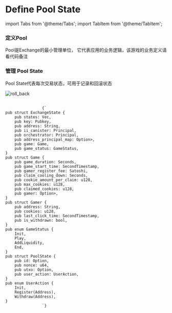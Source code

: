 # Define Pool State

import Tabs from '@theme/Tabs';
import TabItem from '@theme/TabItem';

<div style={{ display: 'flex', gap: '20px' }}>
  <div style={{ flex: '1 0 50%' }}>
    <h3>定义Pool</h3>
    <p>Pool是Exchange的最小管理单位， 它代表应用的业务逻辑，该游戏的业务定义请看代码备注</p>
    <h3>管理 Pool State</h3>
    <p>Pool State代表每次交易状态，可用于记录和回滚状态</p>
    <img src="/img/roll_back.png" alt="roll_back" style={{width: '850px', height: 'auto'}} />
  </div>

  <div style={{ flex: 1 }}>
      <TabItem value="source" label="Source" default>
        <Tabs>
          <TabItem value="state" label="state.rs" default>
          <pre style={{
              backgroundColor: '#f5f5f5',
              padding: '1rem',
              borderRadius: '4px',
              overflowX: 'auto',
              fontFamily: 'monospace',
              fontSize: '14px',
              lineHeight: '1.5',
              margin: '0'
            }}>
              <code>
                {`
pub struct ExchangeState {
    pub states: Vec<PoolState>,
    pub key: Pubkey,
    pub address: String,
    pub ii_canister: Principal,
    pub orchestrator: Principal,
    pub address_principal_map: Option<BTreeMap<Principal, Address>>,
    pub game: Game,
    pub game_status: GameStatus,
}
pub struct Game {
    pub game_duration: Seconds,
    pub game_start_time: SecondTimestamp,
    pub gamer_register_fee: Satoshi,
    pub claim_cooling_down: Seconds,
    pub cookie_amount_per_claim: u128,
    pub max_cookies: u128,
    pub claimed_cookies: u128,
    pub gamer: Option<BTreeMap<Address, Gamer>>,
}
pub struct Gamer {
    pub address: String,
    pub cookies: u128,
    pub last_click_time: SecondTimestamp,
    pub is_withdrawn: bool,
}
pub enum GameStatus {
    Init,
    Play,
    AddLiquidity,
    End,
}
pub struct PoolState {
    pub id: Option<Txid>,
    pub nonce: u64,
    pub utxo: Option<Utxo>,
    pub user_action: UserAction,
}
pub enum UserAction {
    Init,
    Register(Address),
    Withdraw(Address),
}
                `}
              </code>
            </pre>
          </TabItem>
        </Tabs>
      </TabItem>
  </div>
</div>